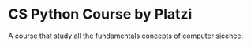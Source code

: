 # CS Python Course by Platzi

A course that study all the fundamentals concepts of computer sicence. 
